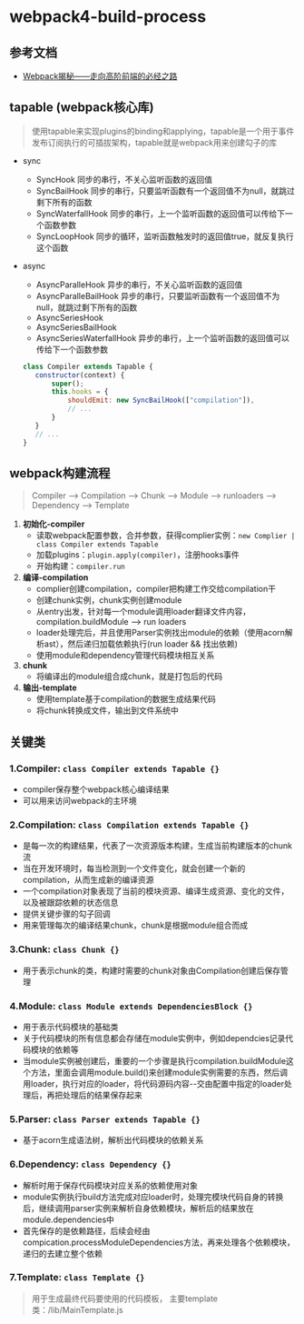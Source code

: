 # webpack4-build-process

## 参考文档
* [Webpack揭秘——走向高阶前端的必经之路](https://juejin.cn/post/6844903685407916039)

## tapable (webpack核心库)
> 使用tapable来实现plugins的binding和applying，tapable是一个用于事件发布订阅执行的可插拔架构，tapable就是webpack用来创建勾子的库
  * sync
     - SyncHook 同步的串行，不关心监听函数的返回值
     - SyncBailHook 同步的串行，只要监听函数有一个返回值不为null，就跳过剩下所有的函数
     - SyncWaterfallHook 同步的串行，上一个监听函数的返回值可以传给下一个函数参数
     - SyncLoopHook 同步的循环，监听函数触发时的返回值true，就反复执行这个函数
  * async
     - AsyncParalleHook 异步的串行，不关心监听函数的返回值
     - AsyncParalleBailHook 异步的串行，只要监听函数有一个返回值不为null，就跳过剩下所有的函数
     - AsyncSeriesHook
     - AsyncSeriesBailHook
     - AsyncSeriesWaterfallHook 异步的串行，上一个监听函数的返回值可以传给下一个函数参数
     
     ```js
     class Compiler extends Tapable {
	    constructor(context) {
		    super();
            this.hooks = {
                shouldEmit: new SyncBailHook(["compilation"]),
                // ...
            }
        }
        // ...
    }
     ```


## webpack构建流程
> Compiler --> Compilation --> Chunk --> Module --> runloaders --> Dependency --> Template
  1. **初始化-compiler**
     - 读取webpack配置参数，合并参数，获得complier实例：`new Complier | class Compiler extends Tapable`
     - 加载plugins：`plugin.apply(compiler)`，注册hooks事件
     - 开始构建：`compiler.run `
  2. **编译-compilation**
     - complier创建compilation，compiler把构建工作交给compilation干
     - 创建chunk实例，chunk实例创建module
     - 从entry出发，针对每一个module调用loader翻译文件内容，compilation.buildModule --> run loaders
     - loader处理完后，并且使用Parser实例找出module的依赖（使用acorn解析ast），然后递归加载依赖执行(run loader && 找出依赖)
     - 使用module和dependency管理代码模块相互关系
  3. **chunk**
     - 将编译出的module组合成chunk，就是打包后的代码
  3. **输出-template**
     - 使用template基于compilation的数据生成结果代码
     - 将chunk转换成文件，输出到文件系统中


## 关键类

### 1.Compiler: `class Compiler extends Tapable {}`
* compiler保存整个webpack核心编译结果
* 可以用来访问webpack的主环境


### 2.Compilation: `class Compilation extends Tapable {}`
* 是每一次的构建结果，代表了一次资源版本构建，生成当前构建版本的chunk流
* 当在开发环境时，每当检测到一个文件变化，就会创建一个新的compilation，从而生成新的编译资源
* 一个compilation对象表现了当前的模块资源、编译生成资源、变化的文件，以及被跟踪依赖的状态信息
* 提供关键步骤的勾子回调
* 用来管理每次的编译结果chunk，chunk是根据module组合而成


### 3.Chunk: `class Chunk {}`
* 用于表示chunk的类，构建时需要的chunk对象由Compilation创建后保存管理


### 4.Module: `class Module extends DependenciesBlock {}`
* 用于表示代码模块的基础类
* 关于代码模块的所有信息都会存储在module实例中，例如dependcies记录代码模块的依赖等
* 当module实例被创建后，重要的一个步骤是执行compilation.buildModule这个方法，里面会调用module.build()来创建module实例需要的东西，然后调用loader，执行对应的loader，将代码源码内容--交由配置中指定的loader处理后，再把处理后的结果保存起来


### 5.Parser: `class Parser extends Tapable {}`
* 基于acorn生成语法树，解析出代码模块的依赖关系


### 6.Dependency: `class Dependency {}`
* 解析时用于保存代码模块对应关系的依赖使用对象
* module实例执行build方法完成对应loader时，处理完模块代码自身的转换后，继续调用parser实例来解析自身依赖模块，解析后的结果放在module.dependencies中
* 首先保存的是依赖路径，后续会经由compication.processModuleDependencies方法，再来处理各个依赖模块，递归的去建立整个依赖

### 7.Template: `class Template {}`
> 用于生成最终代码要使用的代码模板，
> 主要template类：/lib/MainTemplate.js